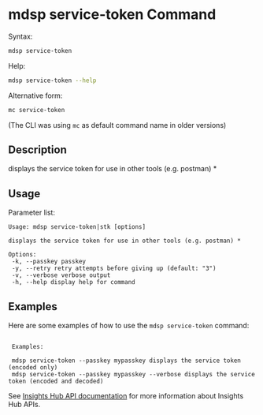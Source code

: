 # mdsp service-token Command

Syntax:

```bash
mdsp service-token
```

Help:

```bash
mdsp service-token --help
```

Alternative form:

```bash
mc service-token
```

(The CLI was using `mc` as default command name in older versions)

## Description

displays the service token for use in other tools (e.g. postman) *

## Usage

Parameter list:

```text
Usage: mdsp service-token|stk [options]

displays the service token for use in other tools (e.g. postman) *

Options:
 -k, --passkey passkey
 -y, --retry retry attempts before giving up (default: "3")
 -v, --verbose verbose output
 -h, --help display help for command

```

## Examples

Here are some examples of how to use the `mdsp service-token` command:

```text

 Examples:

 mdsp service-token --passkey mypasskey displays the service token (encoded only)
 mdsp service-token --passkey mypasskey --verbose displays the service token (encoded and decoded)

```

See [Insights Hub API documentation](https://documentation.mindsphere.io/MindSphere/apis/index.html) for more information about Insights Hub APIs.
